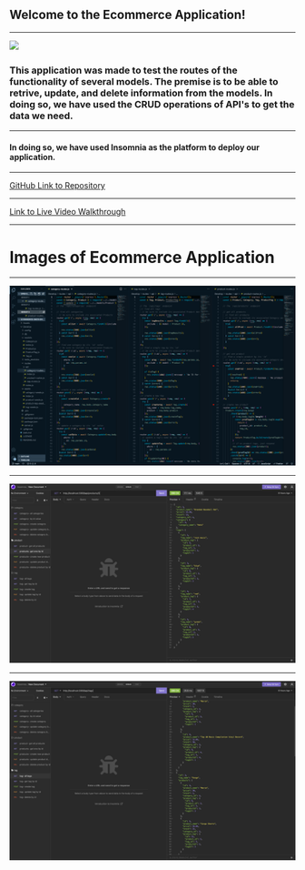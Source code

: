 ## Welcome to the Ecommerce Application!
----

![](https://camo.githubusercontent.com/c652dbcdb4bc224b3e4d7bd673bdbf698c6681a7503057b555e88f47eb523af5/68747470733a2f2f696d672e736869656c64732e696f2f62616467652f4c6963656e73652d4d49542d79656c6c6f77677265656e)

### This application was made to test the routes of the functionality of several models. The premise is to be able to retrive, update, and delete information from the models. In doing so, we have used the CRUD operations of API's to get the data we need.
---
#### In doing so, we have used Insomnia as the platform to deploy our application.
---
[GitHub Link to Repository](https://github.com/jadehuynh/ecommerce-back-end-app)

----
[Link to Live Video Walkthrough]()

---

# Images of Ecommerce Application
----
![Initial Code of Routes](./Assets/images/ecom_code.png)

----
![Deployments in Insomina](./Assets/images/ecom_1.png)

----
![](./Assets/images/ecom_2.png)


